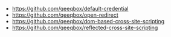 - https://github.com/qeeqbox/default-credential
- https://github.com/qeeqbox/open-redirect
- https://github.com/qeeqbox/dom-based-cross-site-scripting
- https://github.com/qeeqbox/reflected-cross-site-scripting
